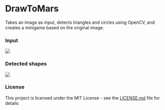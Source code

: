 # DrawToMars
Takes an image as input, detects triangles and circles using OpenCV, and creates a minigame based on the original image.
### Input
![](https://raw.githubusercontent.com/LedioTerolli/vtext/master/images/p15.jpg)
### Detected shapes
![](https://raw.githubusercontent.com/LedioTerolli/vtext/master/detection_output.jpg)
### License
This project is licensed under the MIT License - see the [LICENSE.md](LICENSE.md) file for details
